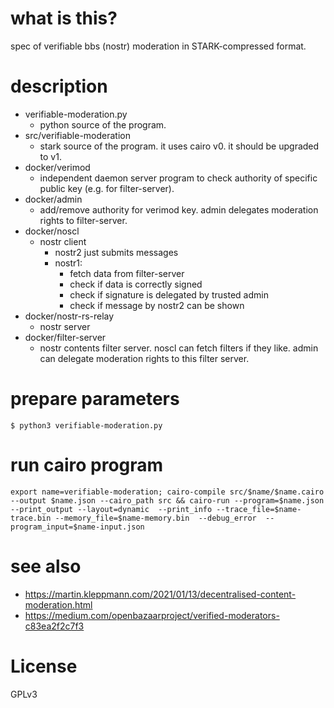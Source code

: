 # what is this?

spec of verifiable bbs (nostr) moderation in STARK-compressed format.

# description

 - verifiable-moderation.py
   - python source of the program.
 - src/verifiable-moderation
   - stark source of the program. it uses cairo v0. it should be upgraded to v1.
 - docker/verimod
   - independent daemon server program to check authority of specific public key (e.g. for filter-server).
 - docker/admin
   - add/remove authority for verimod key. admin delegates moderation rights to filter-server.
 - docker/noscl
   - nostr client
     - nostr2 just submits messages
     - nostr1:
        - fetch data from filter-server
        - check if data is correctly signed
        - check if signature is delegated by trusted admin
        - check if message by nostr2 can be shown
 - docker/nostr-rs-relay
   - nostr server
 - docker/filter-server
   - nostr contents filter server. noscl can fetch filters if they like. admin can delegate moderation rights to this filter server.

# prepare parameters

```
$ python3 verifiable-moderation.py
```

# run cairo program

```
export name=verifiable-moderation; cairo-compile src/$name/$name.cairo --output $name.json --cairo_path src && cairo-run --program=$name.json --print_output --layout=dynamic  --print_info --trace_file=$name-trace.bin --memory_file=$name-memory.bin  --debug_error  --program_input=$name-input.json
```

# see also

 - https://martin.kleppmann.com/2021/01/13/decentralised-content-moderation.html
 - https://medium.com/openbazaarproject/verified-moderators-c83ea2f2c7f3

# License

GPLv3